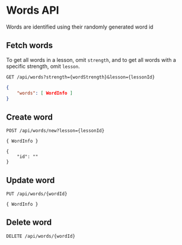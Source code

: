 # Words API

Words are identified using their randomly generated word id

## Fetch words
To get all words in a lesson, omit `strength`, and to get all words with a specific strength, omit `lesson`.
```
GET /api/words?strength={wordStrength}&lesson={lessonId}
```
```json
{
	"words": [ WordInfo ]
}
```

## Create word
```
POST /api/words/new?lesson={lessonId}
```
```
{ WordInfo }
```
```
{
	"id": ""
}
```

## Update word
```
PUT /api/words/{wordId}
```
```
{ WordInfo }
```

## Delete word
```
DELETE /api/words/{wordId}
```